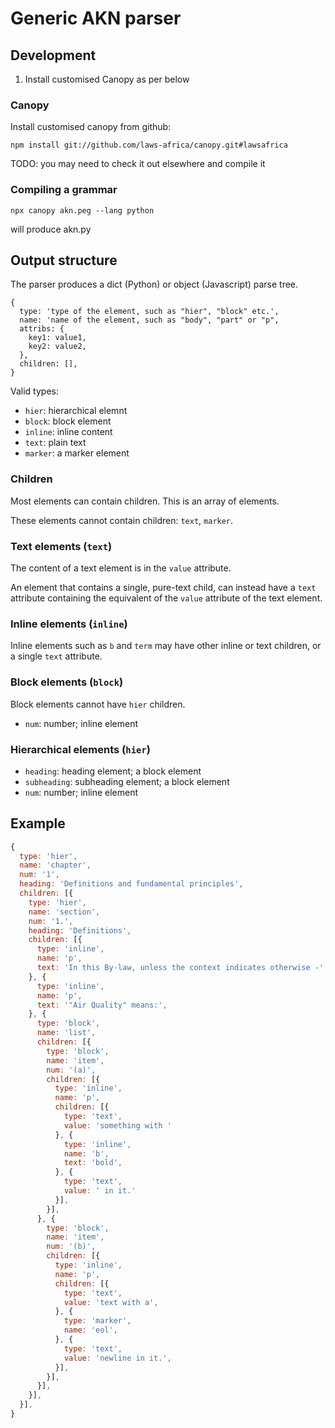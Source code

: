# Generic AKN parser

## Development

1. Install customised Canopy as per below

### Canopy

Install customised canopy from github:

```
npm install git://github.com/laws-africa/canopy.git#lawsafrica
```

TODO: you may need to check it out elsewhere and compile it

### Compiling a grammar

```
npx canopy akn.peg --lang python
```

will produce akn.py

## Output structure

The parser produces a dict (Python) or object (Javascript) parse tree.

```
{
  type: 'type of the element, such as "hier", "block" etc.',
  name: 'name of the element, such as "body", "part" or "p",
  attribs: {
    key1: value1,
    key2: value2,
  },
  children: [],
}
```

Valid types:

* `hier`: hierarchical elemnt
* `block`: block element
* `inline`: inline content
* `text`: plain text
* `marker`: a marker element

### Children

Most elements can contain children. This is an array of elements.

These elements cannot contain children: `text`, `marker`.

### Text elements (`text`)

The content of a text element is in the `value` attribute.

An element that contains a single, pure-text child, can instead have a `text` attribute containing the equivalent of the `value`
attribute of the text element.

### Inline elements (`inline`)

Inline elements such as `b` and `term` may have other inline or text children,
or a single `text` attribute.

### Block elements (`block`)

Block elements cannot have `hier` children.

* `num`: number; inline element

### Hierarchical elements (`hier`)

* `heading`: heading element; a block element
* `subheading`: subheading element; a block element
* `num`: number; inline element

## Example

```javascript
{
  type: 'hier',
  name: 'chapter',
  num: '1',
  heading: 'Definitions and fundamental principles',
  children: [{
    type: 'hier',
    name: 'section',
    num: '1.',
    heading: 'Definitions',
    children: [{
      type: 'inline',
      name: 'p',
      text: 'In this By-law, unless the context indicates otherwise -',
    }, {
      type: 'inline',
      name: 'p',
      text: '"Air Quality" means:',
    }, {
      type: 'block',
      name: 'list',
      children: [{
        type: 'block',
        name: 'item',
        num: '(a)',
        children: [{
          type: 'inline',
          name: 'p',
          children: [{
            type: 'text',
            value: 'something with '
          }, {
            type: 'inline',
            name: 'b',
            text: 'bold',
          }, {
            type: 'text',
            value: ' in it.'
          }],
        }],
      }, {
        type: 'block',
        name: 'item',
        num: '(b)',
        children: [{
          type: 'inline',
          name: 'p',
          children: [{
            type: 'text',
            value: 'text with a',
          }, {
            type: 'marker',
            name: 'eol',
          }, {
            type: 'text',
            value: 'newline in it.',
          }],
        }],
      }],
    }],
  }],
}
```
